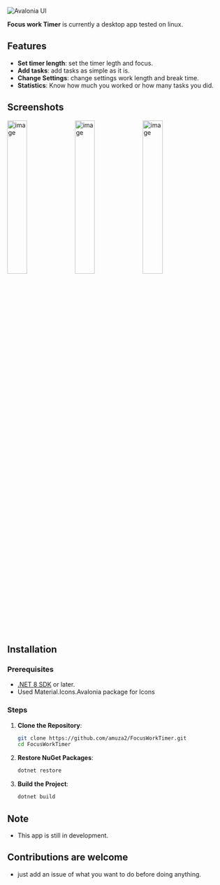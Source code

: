 ![Avalonia UI](https://img.shields.io/badge/Avalonia-.NET-blue)


**Focus work Timer** is currently a desktop app tested on linux.

## Features

- **Set timer length**: set the timer legth and focus.
- **Add tasks**: add tasks as simple as it is.
- **Change Settings**: change settings work length and break time.
- **Statistics**: Know how much you worked or how many tasks you did.

## Screenshots

<img width="30%" height="auto" alt="image" src="https://github.com/user-attachments/assets/e967c924-0528-4072-9dc7-4bfc83169bae" />

<img width="30%" height="auto" alt="image" src="https://github.com/user-attachments/assets/e1f41126-eb21-48ba-abb8-6e63b528079c" />

<img width="30%" height="auto" alt="image" src="https://github.com/user-attachments/assets/c60229cc-ee26-43a3-ac9a-162078bc26fb" />


## Installation

### Prerequisites

- [.NET 8 SDK](https://dotnet.microsoft.com/download/dotnet/6.0) or later.
- Used Material.Icons.Avalonia package for Icons

### Steps

1. **Clone the Repository**:
   ```sh
   git clone https://github.com/amuza2/FocusWorkTimer.git
   cd FocusWorkTimer
   ```

2. **Restore NuGet Packages**:
   ```sh
   dotnet restore
   ```

3. **Build the Project**:
   ```sh
   dotnet build
   ```
   
## Note
- This app is still in development.
## Contributions are welcome
- just add an issue of what you want to do before doing anything.
